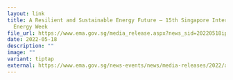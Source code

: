 ```yaml
---
layout: link
title: A Resilient and Sustainable Energy Future – 15th Singapore International
  Energy Week
file_url: https://www.ema.gov.sg/media_release.aspx?news_sid=20220518ipivjs7gsfyi
date: 2022-05-18
description: ""
image: ""
variant: tiptap
external: https://www.ema.gov.sg/news-events/news/media-releases/2022/a-resilient-and-sustainable-energy-future-15th-singapore-international-energy-week
---
```

